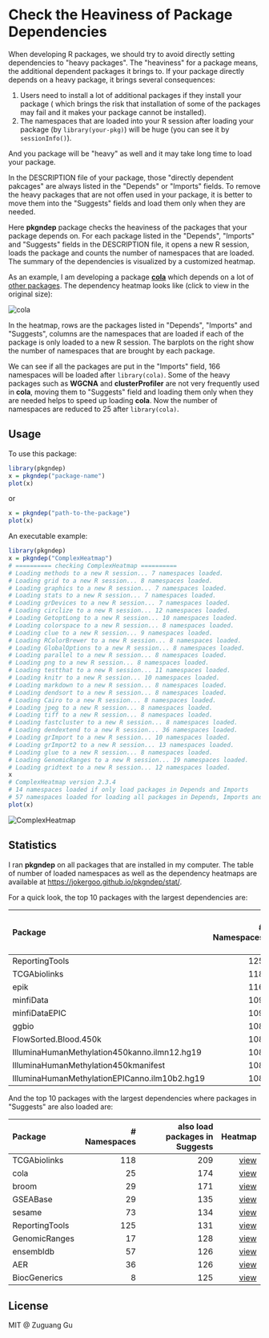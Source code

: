 # Check the Heaviness of Package Dependencies

When developing R packages, we should try to avoid directly setting
dependencies to "heavy packages". The "heaviness" for a package means, the
additional dependent packages it brings to. If your package directly depends
on a heavy package, it brings several consequences:

1. Users need to install a lot of additional packages if they install your
   package ( which brings the risk that installation of some of the packages
   may fail and it makes your package cannot be installed). 
2. The namespaces that are loaded into your R session after loading your package (by
   `library(your-pkg)`) will be huge (you can see it by `sessionInfo()`).

And you package will be "heavy" as well and it may take long time to load your
package.

In the DESCRIPTION file of your package, those "directly dependent pakcages"
are always listed in the "Depends" or "Imports" fields. To remove the heavy
packages that are not offen used in your package, it is better to move them
into the "Suggests" fields and load them only when they are needed.

Here **pkgndep** package checks the heaviness of the packages that your
package depends on. For each package listed in the "Depends", "Imports" and
"Suggests" fields in the DESCRIPTION file, it opens a new R session, loads the
package and counts the number of namespaces that are loaded. The summary of
the dependencies is visualized by a customized heatmap.

As an example, I am developing a package 
[**cola**](https://jokergoo.github.com/cola) which depends on a lot of [other
packages](https://github.com/jokergoo/cola/blob/6d5f5a7737fd273c36ff50f35a60bf2b671ed84d/DESCRIPTION).
The dependency heatmap looks like (click to view in the original size):

![cola](https://user-images.githubusercontent.com/449218/79337498-e6bec180-7f25-11ea-9861-293eba8931bc.png)

In the heatmap, rows are the packages listed in "Depends", "Imports" and "Suggests",
columns are the namespaces that are loaded if each of the package is only loaded to a new R session.
The barplots on the right show the number of namespaces that are brought by each package.

We can see if all the packages are put in the "Imports" field, 166 namespaces
will be loaded after `library(cola)`. Some of the heavy packages such as
**WGCNA** and **clusterProfiler** are not very frequently used in **cola**,
moving them to "Suggests" field and loading them only when they are needed
helps to speed up loading **cola**. Now the number of namespaces are reduced
to 25 after `library(cola)`.

## Usage

To use this package:

```r
library(pkgndep)
x = pkgndep("package-name")
plot(x)
```

or

```r
x = pkgndep("path-to-the-package")
plot(x)
```

An executable example:

```r
library(pkgndep)
x = pkgndep("ComplexHeatmap")
# ========== checking ComplexHeatmap ==========
# Loading methods to a new R session... 7 namespaces loaded.
# Loading grid to a new R session... 8 namespaces loaded.
# Loading graphics to a new R session... 7 namespaces loaded.
# Loading stats to a new R session... 7 namespaces loaded.
# Loading grDevices to a new R session... 7 namespaces loaded.
# Loading circlize to a new R session... 12 namespaces loaded.
# Loading GetoptLong to a new R session... 10 namespaces loaded.
# Loading colorspace to a new R session... 8 namespaces loaded.
# Loading clue to a new R session... 9 namespaces loaded.
# Loading RColorBrewer to a new R session... 8 namespaces loaded.
# Loading GlobalOptions to a new R session... 8 namespaces loaded.
# Loading parallel to a new R session... 8 namespaces loaded.
# Loading png to a new R session... 8 namespaces loaded.
# Loading testthat to a new R session... 11 namespaces loaded.
# Loading knitr to a new R session... 10 namespaces loaded.
# Loading markdown to a new R session... 8 namespaces loaded.
# Loading dendsort to a new R session... 8 namespaces loaded.
# Loading Cairo to a new R session... 8 namespaces loaded.
# Loading jpeg to a new R session... 8 namespaces loaded.
# Loading tiff to a new R session... 8 namespaces loaded.
# Loading fastcluster to a new R session... 8 namespaces loaded.
# Loading dendextend to a new R session... 36 namespaces loaded.
# Loading grImport to a new R session... 10 namespaces loaded.
# Loading grImport2 to a new R session... 13 namespaces loaded.
# Loading glue to a new R session... 8 namespaces loaded.
# Loading GenomicRanges to a new R session... 19 namespaces loaded.
# Loading gridtext to a new R session... 12 namespaces loaded.
x
# ComplexHeatmap version 2.3.4
# 14 namespaces loaded if only load packages in Depends and Imports
# 57 namespaces loaded for loading all packages in Depends, Imports and Suggests
plot(x)
```

![ComplexHeatmap](https://user-images.githubusercontent.com/449218/79369104-b80a1080-7f50-11ea-8e20-a8e69f69b40f.png)


## Statistics

I ran **pkgndep** on all packages that are installed in my computer. The table
of number of loaded namespaces as well as the dependency heatmaps are
available at https://jokergoo.github.io/pkgndep/stat/.

For a quick look, the top 10 packages with the largest dependencies are:

|Package                                       | # Namespaces| also load packages in Suggests|                                                         Heatmap|
|:---------------------------------------------|------------:|------------------------------:|---------------------------------------------------------------:|
|ReportingTools                                |          125|                            131|                                [view](https://jokergoo.github.io/pkgndep/stat/image/ReportingTools.png)|
|TCGAbiolinks                                  |          118|                            209|                                  [view](https://jokergoo.github.io/pkgndep/stat/image/TCGAbiolinks.png)|
|epik                                          |          116|                            116|                                          [view](https://jokergoo.github.io/pkgndep/stat/image/epik.png)|
|minfiData                                     |          109|                            109|                                     [view](https://jokergoo.github.io/pkgndep/stat/image/minfiData.png)|
|minfiDataEPIC                                 |          109|                            109|                                 [view](https://jokergoo.github.io/pkgndep/stat/image/minfiDataEPIC.png)|
|ggbio                                         |          108|                            119|                                         [view](https://jokergoo.github.io/pkgndep/stat/image/ggbio.png)|
|FlowSorted.Blood.450k                         |          108|                            108|                         [view](https://jokergoo.github.io/pkgndep/stat/image/FlowSorted.Blood.450k.png)|
|IlluminaHumanMethylation450kanno.ilmn12.hg19  |          108|                            108|  [view](https://jokergoo.github.io/pkgndep/stat/image/IlluminaHumanMethylation450kanno.ilmn12.hg19.png)|
|IlluminaHumanMethylation450kmanifest          |          108|                            108|          [view](https://jokergoo.github.io/pkgndep/stat/image/IlluminaHumanMethylation450kmanifest.png)|
|IlluminaHumanMethylationEPICanno.ilm10b2.hg19 |          108|                            108| [view](https://jokergoo.github.io/pkgndep/stat/image/IlluminaHumanMethylationEPICanno.ilm10b2.hg19.png)|

And the top 10 packages with the largest dependencies where packages in "Suggests" are also loaded are:

|Package        | # Namespaces| also load packages in Suggests|                          Heatmap|
|:--------------|------------:|------------------------------:|--------------------------------:|
|TCGAbiolinks   |          118|                            209|   [view](https://jokergoo.github.io/pkgndep/stat/image/TCGAbiolinks.png)|
|cola           |           25|                            174|           [view](https://jokergoo.github.io/pkgndep/stat/image/cola.png)|
|broom          |           29|                            171|          [view](https://jokergoo.github.io/pkgndep/stat/image/broom.png)|
|GSEABase       |           29|                            135|       [view](https://jokergoo.github.io/pkgndep/stat/image/GSEABase.png)|
|sesame         |           73|                            134|         [view](https://jokergoo.github.io/pkgndep/stat/image/sesame.png)|
|ReportingTools |          125|                            131| [view](https://jokergoo.github.io/pkgndep/stat/image/ReportingTools.png)|
|GenomicRanges  |           17|                            128|  [view](https://jokergoo.github.io/pkgndep/stat/image/GenomicRanges.png)|
|ensembldb      |           57|                            126|      [view](https://jokergoo.github.io/pkgndep/stat/image/ensembldb.png)|
|AER            |           36|                            126|            [view](https://jokergoo.github.io/pkgndep/stat/image/AER.png)|
|BiocGenerics   |            8|                            125|   [view](https://jokergoo.github.io/pkgndep/stat/image/BiocGenerics.png)|

## License
MIT @ Zuguang Gu
